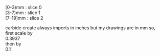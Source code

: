 [0-3)mm  : slice 0  
[3-7)mm  : slice 1  
[7-19]mm : slice 2  


carbide create always imports in inches but my drawings are in mm so,  
first scale by  
0.3937  
then by  
0.1
